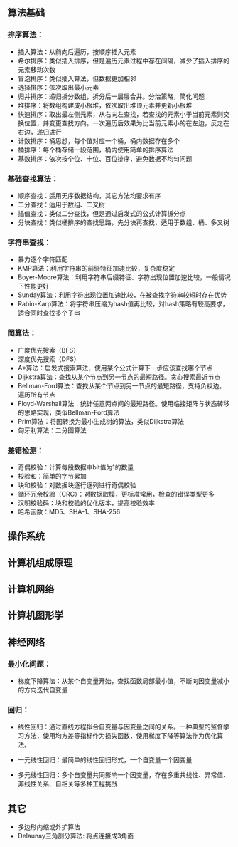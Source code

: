 ## 算法基础

### 排序算法：

- 插入算法：从前向后遍历，按顺序插入元素
- 希尔排序：类似插入排序，但是遍历元素过程中存在间隔，减少了插入排序的元素移动次数
- 冒泡排序：类似插入算法，但数据更加相邻
- 选择排序：依次取出最小元素
- 归并排序：递归拆分数组，拆分后一层层合并。分治策略，简化问题
- 堆排序：将数组构建成小根堆，依次取出堆顶元素并更新小根堆
- 快速排序：取出最左侧元素，从右向左查找，若查找的元素小于当前元素则交换位置，并变更查找方向。一次遍历后效果为比当前元素小的在左边，反之在右边，递归进行
- 计数排序：桶思想，每个值对应一个桶，桶内数据存在多个
- 桶排序：每个桶存储一段范围，桶内使用简单的排序算法
- 基数排序：依次按个位、十位、百位排序，避免数据不均匀问题

### 基础查找算法：

- 顺序查找：适用无序数据结构，其它方法均要求有序
- 二分查找：适用于数组、二叉树
- 插值查找：类似二分查找，但是通过启发式的公式计算拆分点
- 分块查找：类似桶排序的查找思路，先分块再查找，适用于数组、桶、多叉树

### 字符串查找：

- 暴力逐个字符匹配
- KMP算法：利用字符串的前缀特征加速比较，复杂度稳定
- Boyer-Moore算法：利用字符串后缀特征、字符出现位置加速比较，一般情况下性能更好
- Sunday算法：利用字符出现位置加速比较，在被查找字符串较短时存在优势
- Rabin-Karp算法：将字符串压缩为hash值再比较，对hash策略有较高要求，适合同时查找多个子串

### 图算法：

- 广度优先搜索（BFS）
- 深度优先搜索（DFS）
- A*算法：启发式搜索算法，使用某个公式计算下一步应该查找哪个节点
- Dijkstra算法：查找从某个节点到另一节点的最短路径。贪心搜索最近节点
- Bellman-Ford算法：查找从某个节点到另一节点的最短路径，支持负权边。遍历所有节点
- Floyd-Warshall算法：统计任意两点间的最短路径。使用临接矩阵与状态转移的思路实现，类似Bellman-Ford算法
- Prim算法：将图转换为最小生成树的算法，类似Dijkstra算法
- 匈牙利算法：二分图算法<!--完全不懂-->

### 差错检测：

- 奇偶校验：计算每段数据中bit值为1的数量
- 校验和：简单的字节累加
- 块和校验：对数据块逐行逐列进行奇偶校验
- 循环冗余校验（CRC）：对数据取模，更标准常用，检查的错误类型更多
- 汉明校验码：块和校验的优化版本，提高校验效率
- 哈希函数：MD5、SHA-1、SHA-256

## 操作系统

## 计算机组成原理

## 计算机网络

## 计算机图形学

## 神经网络

### 最小化问题：

- 梯度下降算法：从某个自变量开始，查找函数局部最小值，不断向因变量减小的方向迭代自变量

### 回归：

- 线性回归：通过直线方程拟合自变量与因变量之间的关系。一种典型的监督学习方法，使用均方差等指标作为损失函数，使用梯度下降等算法作为优化算法。

- 一元线性回归：最简单的线性回归形式，一个自变量一个因变量

- 多元线性回归：多个自变量共同影响一个因变量，存在多重共线性、异常值、非线性关系、自相关等多种工程挑战 

## 其它

- 多边形内缩或外扩算法
- Delaunay三角剖分算法: 将点连接成3角面